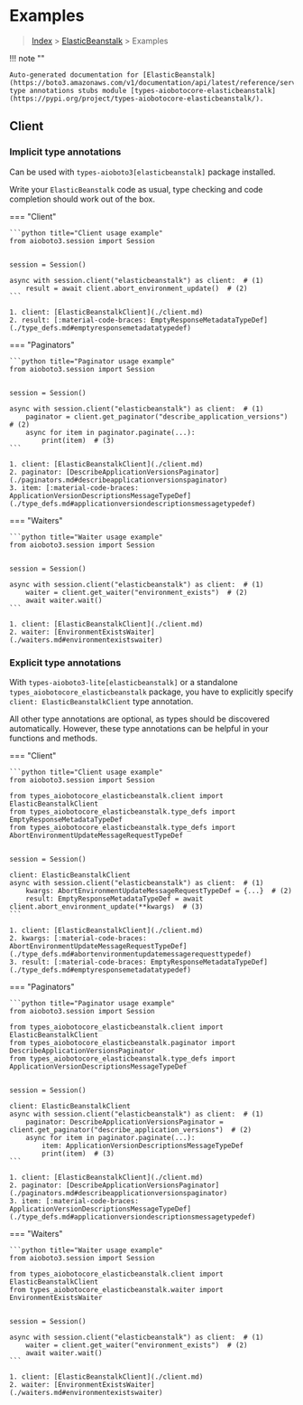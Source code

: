 # Examples

> [Index](../README.md) > [ElasticBeanstalk](./README.md) > Examples

!!! note ""

    Auto-generated documentation for [ElasticBeanstalk](https://boto3.amazonaws.com/v1/documentation/api/latest/reference/services/elasticbeanstalk.html#ElasticBeanstalk)
    type annotations stubs module [types-aiobotocore-elasticbeanstalk](https://pypi.org/project/types-aiobotocore-elasticbeanstalk/).

## Client

### Implicit type annotations

Can be used with `types-aioboto3[elasticbeanstalk]` package installed.

Write your `ElasticBeanstalk` code as usual,
type checking and code completion should work out of the box.



=== "Client"

    ```python title="Client usage example"
    from aioboto3.session import Session


    session = Session()

    async with session.client("elasticbeanstalk") as client:  # (1)
        result = await client.abort_environment_update()  # (2)
    ```

    1. client: [ElasticBeanstalkClient](./client.md)
    2. result: [:material-code-braces: EmptyResponseMetadataTypeDef](./type_defs.md#emptyresponsemetadatatypedef) 



=== "Paginators"

    ```python title="Paginator usage example"
    from aioboto3.session import Session


    session = Session()

    async with session.client("elasticbeanstalk") as client:  # (1)
        paginator = client.get_paginator("describe_application_versions")  # (2)
        async for item in paginator.paginate(...):
            print(item)  # (3)
    ```

    1. client: [ElasticBeanstalkClient](./client.md)
    2. paginator: [DescribeApplicationVersionsPaginator](./paginators.md#describeapplicationversionspaginator)
    3. item: [:material-code-braces: ApplicationVersionDescriptionsMessageTypeDef](./type_defs.md#applicationversiondescriptionsmessagetypedef) 



=== "Waiters"

    ```python title="Waiter usage example"
    from aioboto3.session import Session


    session = Session()

    async with session.client("elasticbeanstalk") as client:  # (1)
        waiter = client.get_waiter("environment_exists")  # (2)
        await waiter.wait()
    ```

    1. client: [ElasticBeanstalkClient](./client.md)
    2. waiter: [EnvironmentExistsWaiter](./waiters.md#environmentexistswaiter)


### Explicit type annotations

With `types-aioboto3-lite[elasticbeanstalk]`
or a standalone `types_aiobotocore_elasticbeanstalk` package, you have to explicitly specify
`client: ElasticBeanstalkClient` type annotation.

All other type annotations are optional, as types should be discovered automatically.
However, these type annotations can be helpful in your functions and methods.


=== "Client"

    ```python title="Client usage example"
    from aioboto3.session import Session

    from types_aiobotocore_elasticbeanstalk.client import ElasticBeanstalkClient
    from types_aiobotocore_elasticbeanstalk.type_defs import EmptyResponseMetadataTypeDef
    from types_aiobotocore_elasticbeanstalk.type_defs import AbortEnvironmentUpdateMessageRequestTypeDef


    session = Session()

    client: ElasticBeanstalkClient
    async with session.client("elasticbeanstalk") as client:  # (1)
        kwargs: AbortEnvironmentUpdateMessageRequestTypeDef = {...}  # (2)
        result: EmptyResponseMetadataTypeDef = await client.abort_environment_update(**kwargs)  # (3)
    ```

    1. client: [ElasticBeanstalkClient](./client.md)
    2. kwargs: [:material-code-braces: AbortEnvironmentUpdateMessageRequestTypeDef](./type_defs.md#abortenvironmentupdatemessagerequesttypedef) 
    3. result: [:material-code-braces: EmptyResponseMetadataTypeDef](./type_defs.md#emptyresponsemetadatatypedef) 



=== "Paginators"

    ```python title="Paginator usage example"
    from aioboto3.session import Session

    from types_aiobotocore_elasticbeanstalk.client import ElasticBeanstalkClient
    from types_aiobotocore_elasticbeanstalk.paginator import DescribeApplicationVersionsPaginator
    from types_aiobotocore_elasticbeanstalk.type_defs import ApplicationVersionDescriptionsMessageTypeDef


    session = Session()

    client: ElasticBeanstalkClient
    async with session.client("elasticbeanstalk") as client:  # (1)
        paginator: DescribeApplicationVersionsPaginator = client.get_paginator("describe_application_versions")  # (2)
        async for item in paginator.paginate(...):
            item: ApplicationVersionDescriptionsMessageTypeDef
            print(item)  # (3)
    ```

    1. client: [ElasticBeanstalkClient](./client.md)
    2. paginator: [DescribeApplicationVersionsPaginator](./paginators.md#describeapplicationversionspaginator)
    3. item: [:material-code-braces: ApplicationVersionDescriptionsMessageTypeDef](./type_defs.md#applicationversiondescriptionsmessagetypedef) 



=== "Waiters"

    ```python title="Waiter usage example"
    from aioboto3.session import Session

    from types_aiobotocore_elasticbeanstalk.client import ElasticBeanstalkClient
    from types_aiobotocore_elasticbeanstalk.waiter import EnvironmentExistsWaiter


    session = Session()

    async with session.client("elasticbeanstalk") as client:  # (1)
        waiter = client.get_waiter("environment_exists")  # (2)
        await waiter.wait()
    ```

    1. client: [ElasticBeanstalkClient](./client.md)
    2. waiter: [EnvironmentExistsWaiter](./waiters.md#environmentexistswaiter)


